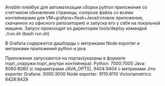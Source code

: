  Ansible плейбук для автоматизации сборки python приложения со счетчиком обновления страницы, compose файла со всеми контейнерами для VM+grafana+flask+Java(готовое приложение, скачанное из офисного репозитория) и запуска его у себя на локальной машине.
Запуск происходит из директории tools/deploy командой ./run.sh (bash run.sh)

В Grafana содержатся дашборды с метриками Node exporter и метриками приложений python и java

Приложения запускаются на портах(указаны в формате порт_снаружи:порт_внутри контейнера): 
Python: 7000:7000
Java: 8080:8080 (с параметрами JAVA_OPTS), 9404:9404 с метриками Jmx exporter
Grafana: 3000:3000
Node exporter: 9110:9110
Victoriametrics: 8428:8428
